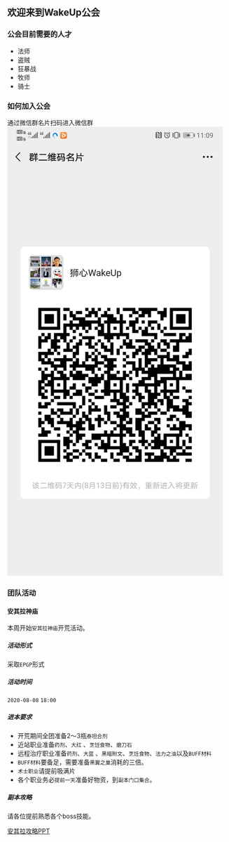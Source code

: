 ## 欢迎来到WakeUp公会

### 公会目前需要的人才

+ 法师
+ 盗贼
+ 狂暴战
+ 牧师
+ 骑士


### 如何加入公会

通过微信群名片扫码进入微信群
![群名片](/images/291596683398_.pic.jpg)


### 团队活动

#### 安其拉神庙

本周开始`安其拉神庙`开荒活动。

##### 活动形式

采取`EPGP`形式

##### 活动时间

`2020-08-08` `18:00`

##### 进本要求

+ 开荒期间全团准备2～3瓶`泰坦合剂`
+ 近站职业准备`药剂`、`大红` 、`烹饪食物`、`磨刀石`
+ 远程治疗职业准备`药剂`、`大蓝` 、`黑暗附文`、`烹饪食物`、`法力之油`以及`BUFF材料`
+ `BUFF材料`要备足，需要准备`黑翼之巢`消耗的三倍。
+ `术士职业`请提前吸满片
+ 各个职业务必`提前一天`准备好物资，到`副本门口集合`。

##### 副本攻略

请各位提前熟悉各个boss技能。

[安其拉攻略PPT](/raid/taq/TAQ攻略.pptx) 